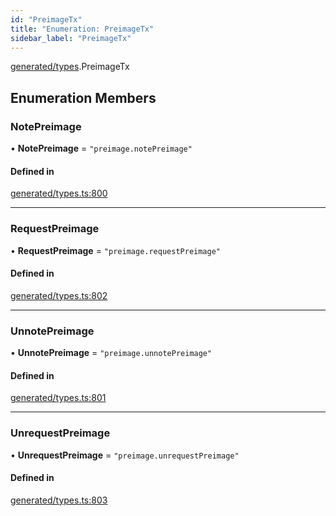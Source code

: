 ```yaml
---
id: "PreimageTx"
title: "Enumeration: PreimageTx"
sidebar_label: "PreimageTx"
---
```


[generated/types](../../../../modules/Generated/Types/Types.md).PreimageTx

## Enumeration Members

### NotePreimage

• **NotePreimage** = ``"preimage.notePreimage"``

#### Defined in

[generated/types.ts:800](https://github.com/PolymeshAssociation/polymesh-sdk/blob/8a9e72221/src/generated/types.ts#L800)

___

### RequestPreimage

• **RequestPreimage** = ``"preimage.requestPreimage"``

#### Defined in

[generated/types.ts:802](https://github.com/PolymeshAssociation/polymesh-sdk/blob/8a9e72221/src/generated/types.ts#L802)

___

### UnnotePreimage

• **UnnotePreimage** = ``"preimage.unnotePreimage"``

#### Defined in

[generated/types.ts:801](https://github.com/PolymeshAssociation/polymesh-sdk/blob/8a9e72221/src/generated/types.ts#L801)

___

### UnrequestPreimage

• **UnrequestPreimage** = ``"preimage.unrequestPreimage"``

#### Defined in

[generated/types.ts:803](https://github.com/PolymeshAssociation/polymesh-sdk/blob/8a9e72221/src/generated/types.ts#L803)
